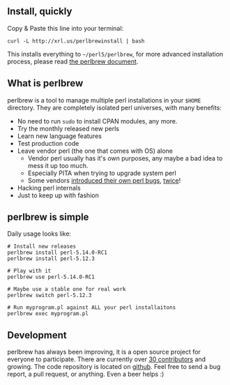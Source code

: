 ## Install, quickly

Copy & Paste this line into your terminal:

    curl -L http://xrl.us/perlbrewinstall | bash

This installs everything to `~/perl5/perlbrew`, for more advanced installation process,
please read [the perlbrew document](http://beta.metacpan.org/module/App::perlbrew).

## What is perlbrew

perlbrew is a tool to manage multiple perl installations in your
`$HOME` directory. They are completely isolated perl universes, with
many benefits:

- No need to run `sudo` to install CPAN modules, any more.
- Try the monthly released new perls
- Learn new language features
- Test production code
- Leave vendor perl (the one that comes with OS) alone
  - Vendor perl usually has it's own purposes, any maybe a bad idea to mess it up too much.
  - Especially PITA when trying to upgrade system perl
  - Some vendors [introduced their own perl bugs](http://perlnews.org/2011/04/dealing-with-xcode-4-and-cpan-breakage/), [twice](http://www.theregister.co.uk/2009/02/16/apple_update_perl_breakage/)!
- Hacking perl internals
- Just to keep up with fashion

## perlbrew is simple

Daily usage looks like:

    # Install new releases
    perlbrew install perl-5.14.0-RC1
    perlbrew install perl-5.12.3
   
    # Play with it
    perlbrew use perl-5.14.0-RC1

    # Maybe use a stable one for real work
    perlbrew switch perl-5.12.3

    # Run myprogram.pl against ALL your perl installaitons
    perlbrew exec myprogram.pl

## Development

perlbrew has always been improving, it is a open source project for
everyone to participate. There are currently over [30
contributors](https://github.com/gugod/App-perlbrew/contributors) and
growing.  The code repository is located on
[github](https://github.com/gugod/App-perlbrew). Feel free to send a
bug report, a pull request, or anything. Even a beer helps :)
